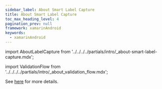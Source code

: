 ```yaml
---
sidebar_label: About Smart Label Capture
title: About Smart Label Capture
toc_max_heading_level: 4
pagination_prev: null
framework: xamarinAndroid
keywords:
  - xamarinAndroid
---
```


import AboutLabelCapture from '../../../../partials/intro/_about-smart-label-capture.mdx';

<AboutLabelCapture/>

import ValidationFlow from '../../../../partials/intro/_about_validation_flow.mdx';

<ValidationFlow/>

See [here](./advanced.md#validation-flow) for more details.